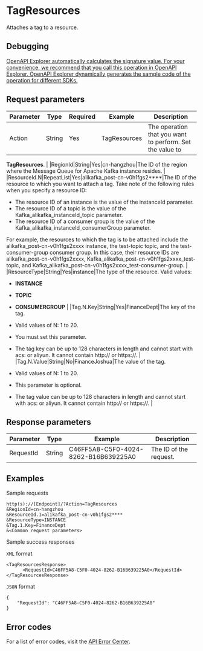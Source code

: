 # TagResources

Attaches a tag to a resource.

## Debugging

[OpenAPI Explorer automatically calculates the signature value. For your convenience, we recommend that you call this operation in OpenAPI Explorer. OpenAPI Explorer dynamically generates the sample code of the operation for different SDKs.](https://api.aliyun.com/#product=alikafka&api=TagResources&type=RPC&version=2019-09-16)

## Request parameters

|Parameter|Type|Required|Example|Description|
|---------|----|--------|-------|-----------|
|Action|String|Yes|TagResources|The operation that you want to perform. Set the value to

 **TagResources**. |
|RegionId|String|Yes|cn-hangzhou|The ID of the region where the Message Queue for Apache Kafka instance resides. |
|ResourceId.N|RepeatList|Yes|alikafka\_post-cn-v0h1fgs2\*\*\*\*|The ID of the resource to which you want to attach a tag. Take note of the following rules when you specify a resource ID:

 -   The resource ID of an instance is the value of the instanceId parameter.
-   The resource ID of a topic is the value of the Kafka\_alikafka\_instanceId\_topic parameter.
-   The resource ID of a consumer group is the value of the Kafka\_alikafka\_instanceId\_consumerGroup parameter.

 For example, the resources to which the tag is to be attached include the alikafka\_post-cn-v0h1fgs2xxxx instance, the test-topic topic, and the test-consumer-group consumer group. In this case, their resource IDs are alikafka\_post-cn-v0h1fgs2xxxx, Kafka\_alikafka\_post-cn-v0h1fgs2xxxx\_test-topic, and Kafka\_alikafka\_post-cn-v0h1fgs2xxxx\_test-consumer-group. |
|ResourceType|String|Yes|instance|The type of the resource. Valid values:

 -   **INSTANCE**
-   **TOPIC**
-   **CONSUMERGROUP** |
|Tag.N.Key|String|Yes|FinanceDept|The key of the tag.

 -   Valid values of N: 1 to 20.
-   You must set this parameter.
-   The tag key can be up to 128 characters in length and cannot start with acs: or aliyun. It cannot contain http:// or https://. |
|Tag.N.Value|String|No|FinanceJoshua|The value of the tag.

 -   Valid values of N: 1 to 20.
-   This parameter is optional.
-   The tag value can be up to 128 characters in length and cannot start with acs: or aliyun. It cannot contain http:// or https://. |

## Response parameters

|Parameter|Type|Example|Description|
|---------|----|-------|-----------|
|RequestId|String|C46FF5A8-C5F0-4024-8262-B16B639225A0|The ID of the request. |

## Examples

Sample requests

```
http(s)://[Endpoint]/?Action=TagResources
&RegionId=cn-hangzhou
&ResourceId.1=alikafka_post-cn-v0h1fgs2****
&ResourceType=INSTANCE
&Tag.1.Key=FinanceDept
&<Common request parameters>
```

Sample success responses

`XML` format

```
<TagResourcesResponse>
      <RequestId>C46FF5A8-C5F0-4024-8262-B16B639225A0</RequestId>
</TagResourcesResponse>
```

`JSON` format

```
{
    "RequestId": "C46FF5A8-C5F0-4024-8262-B16B639225A0"
}
```

## Error codes

For a list of error codes, visit the [API Error Center](https://error-center.alibabacloud.com/status/product/alikafka).

